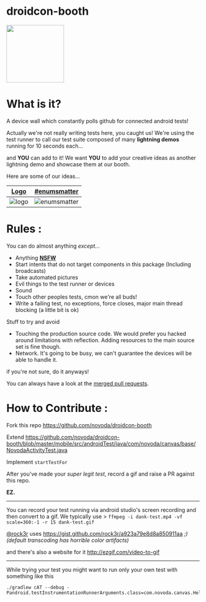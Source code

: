 droidcon-booth
=============
<img src="https://pbs.twimg.com/media/CSeP7ybW4AA6S5H.jpg:large" width="150px"/>

What is it?
==

A device wall which constantly polls github for connected android tests!

Actually we're not really writing tests here, you caught us! We're using the test runner to call our test suite composed of many **lightning demos** running for 10 seconds each...

and **YOU** can add to it! We want **YOU** to add your creative ideas as another lightning demo and showcase them at our booth.

Here are some of our ideas...

[Logo](https://github.com/novoda/droidcon-booth/pull/18) | [#enumsmatter](https://github.com/novoda/droidcon-booth/pull/5)
| --- | ---
![logo](https://cloud.githubusercontent.com/assets/1626673/10728185/0a054c52-7be0-11e5-8a75-ab5c1b2bf0dc.gif)|![enumsmatter](https://cloud.githubusercontent.com/assets/466546/10677915/15e2e416-7907-11e5-9cb4-a53df89c1915.gif)

Rules :
==

You can do almost anything *except...*

- Anything **[NSFW](https://en.wikipedia.org/wiki/Not_safe_for_work)**
- Start intents that do not target components in this package (Including broadcasts)
- Take automated pictures
- Evil things to the test runner or devices
- Sound
- Touch other peoples tests, cmon we're all buds!
- Write a failing test, no exceptions, force closes, major main thread blocking (a little bit is ok)

Stuff to try and avoid
- Touching the production source code. We would prefer you hacked around limitations with reflection. Adding resources to the main source set is fine though.
- Network. It's going to be busy, we can't guarantee the devices will be able to handle it.

if you're not sure, do it anyways! 

You can always have a look at the [merged pull requests](https://github.com/novoda/droidcon-booth/pulls?q=is%3Apr+is%3Aclosed).

How to Contribute :
==

Fork this repo https://github.com/novoda/droidcon-booth

Extend https://github.com/novoda/droidcon-booth/blob/master/mobile/src/androidTest/java/com/novoda/canvas/base/NovodaActivityTest.java

Implement `startTestFor`

After you've made your *super legit test*, record a gif and raise a PR against this repo. 

**EZ.**

***
You can record your test running via android studio's screen recording and then convert to a gif. We typically use >
`ffmpeg -i dank-test.mp4 -vf scale=360:-1 -r 15 dank-test.gif` 

[@rock3r](https://github.com/rock3r) uses https://gist.github.com/rock3r/a923a79e8d8a850911aa *;) (default transcoding has horrible color artifacts)*

and there's also a website for it http://ezgif.com/video-to-gif
***
While trying your test you might want to run only your own test with something like this

```
./gradlew cAT --debug -Pandroid.testInstrumentationRunnerArguments.class=com.novoda.canvas.HelloWorldTest
```

